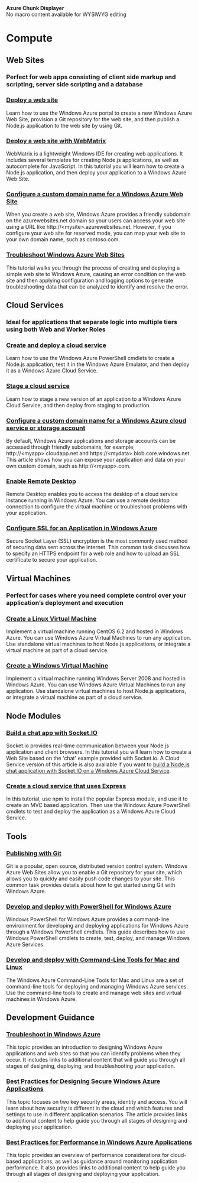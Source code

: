 <div class="umbMacroHolder" title="This is rendered content from macro" onresizestart="return false;" umbpageid="14783" umbversionid="b60ec6b6-4945-4a46-ba05-ce82eee30b59" ismacro="true" umb_chunkname="NodeJSLeft" umb_chunkpath="devcenter/Menu" umb_hide="0" umb_macroalias="AzureChunkDisplayer" umb_modaltrigger="" umb_chunkurl="" umb_modalpopup="0"><!-- startUmbMacro --><span><strong>Azure Chunk Displayer</strong><br />No macro content available for WYSIWYG editing</span><!-- endUmbMacro --></div>
<h1 id="menu-nodejs-compute">Compute</h1>
<h2>Web Sites</h2>
<h3>Perfect for web apps consisting of client side markup and scripting, server side scripting and a database</h3>

<h3><a href="/en-us/DevCenter/nodejs/tutorials/create-and-deploy-a-website-mac/">Deploy a web site</a></h3>
<p>Learn how to use the Windows Azure portal to create a new Windows Azure Web Site, provision a Git repository for the web site, and then publish a Node.js application to the web site by using Git.</p>

<h3><a href="/en-us/DevCenter/nodejs/tutorials/web-site-with-webmatrix/">Deploy a web site with WebMatrix</a></h3>
<p>WebMatrix is a lightweight Windows IDE for creating web applications. It includes several templates for creating Node.js applications, as well as autocomplete for JavaScript. In this tutorial you will learn how to create a Node.js application, and then deploy your application to a Windows Azure Web Site.</p>

<h3><a href="/en-us/DevCenter/nodejs/common-tasks/custom-dns-web-site/">Configure a custom domain name for a Windows Azure Web Site</a></h3>
<p>When you create a web site, Windows Azure provides a friendly subdomain on the azurewebsites.net domain so your users can access your web site using a URL like http://&lt;mysite&gt;.azurewebsites.net. However, if you configure your web site for reserved mode, you can map your web site to your own domain name, such as contoso.com.</p>

<h3><a href="/en-us/DevCenter/dotNet/PrescriptiveGuidance/troubleshooting-web-sites/">Troubleshoot Windows Azure Web Sites</a></h3>
<p>This tutorial walks you through the process of creating and deploying a simple web site to Windows Azure, causing an error condition on the web site and then applying configuration and logging options to generate troubleshooting data that can be analyzed to identify and resolve the error.</p>

<h2>Cloud Services</h2>
<h3>Ideal for applications that separate logic into multiple tiers using both Web and Worker Roles</h3>

<h3><a href="/en-us/DevCenter/nodejs/tutorials/getting-started/">Create and deploy a cloud service</a></h3>
<p>Learn how to use the Windows Azure PowerShell cmdlets to create a Node.js application, test it in the Windows Azure Emulator, and then deploy it as a Windows Azure Cloud Service.</p>

<h3><a href="/en-us/DevCenter/nodejs/common-tasks/enable-staging/">Stage a cloud service</a></h3>
<p>Learn how to stage a new version of an application to a Windows Azure Cloud Service, and then deploy from staging to production.</p>

<h3><a href="/en-us/DevCenter/nodejs/common-tasks/custom-dns/">Configure a custom domain name for a Windows Azure cloud service or storage account</a></h3>
<p>By default, Windows Azure applications and storage accounts can be accessed through friendly subdomains, for example, http://&lt;myapp&gt;.cloudapp.net and https://&lt;mydata&gt;.blob.core.windows.net. This article shows how you can expose your application and data on your own custom domain, such as http://&lt;myapp&gt;.com.</p>

<h3><a href="/en-us/DevCenter/nodejs/common-tasks/remote-desktop/">Enable Remote Desktop</a></h3>
<p>Remote Desktop enables you to access the desktop of a cloud service instance running in Windows Azure. You can use a remote desktop connection to configure the virtual machine or troubleshoot problems with your application. </p>

<h3><a href="/en-us/DevCenter/nodejs/common-tasks/enable-ssl/">Configure SSL for an Application in Windows Azure</a></h3>
<p>Secure Socket Layer (SSL) encryption is the most commonly used method of securing data sent across the internet. This common task discusses how to specify an HTTPS endpoint for a web role and how to upload an SSL certificate to secure your application.</p>

<h2>Virtual Machines</h2>
<h3>Perfect for cases where you need complete control over your application’s deployment and execution</h3>

<h3><a href="/en-us/ITPro/Linux/tutorials/CreateVirtualMachineLinuxTutorial/">Create a Linux Virtual Machine</a></h3>
<p>Implement a virtual machine running CentOS 6.2 and hosted in Windows Azure. You can use Windows Azure Virtual Machines to run any application. Use standalone virtual machines to host Node.js applications, or integrate a virtual machine as part of a cloud service.</p>


<h3><a href="/en-us/ITPro/Windows/tutorials/CreateVirtualMachineWindowsTutorial/">Create a Windows Virtual Machine</a></h3>
<p>Implement a virtual machine running Windows Server 2008 and hosted in Windows Azure. You can use Windows Azure Virtual Machines to run any application. Use standalone virtual machines to host Node.js applications, or integrate a virtual machine as part of a cloud service.</p>

<h2>Node Modules</h2>
<h3><a href="/en-us/DevCenter/nodejs/tutorials/web-site-with-socketio/">Build a chat app with Socket.IO</a></h3>
<p>Socket.io provides real-time communication between your Node.js application and client browsers. In this tutorial you will learn how to create a Web Site based on the 'chat' example provided with Socket.io. A Cloud Service version of this article is also available if you want to <a href="/en-us/develop/nodejs/tutorials/app-using-socketio/">build a Node.js chat application with Socket.IO on a Windows Azure Cloud Service</a>.</p>

<h3><a href="/en-us/DevCenter/nodejs/tutorials/web-app-with-express/">Create a cloud service that uses Express</a></h3>
<p>In this tutorial, use npm to install the popular Express module, and use it to create an MVC based application. Then use the Windows Azure PowerShell cmdlets to test and deploy the application as a Windows Azure Cloud Service.</p>

<h2>Tools</h2>
<h3><a href="/en-us/DevCenter/nodejs/common-tasks/publishing-with-git/">Publishing with Git</a></h3>
<p>Git is a popular, open source, distributed version control system. Windows Azure Web Sites allow you to enable a Git repository for your site, which allows you to quickly and easily push code changes to your site. This common task provides details about how to get started using Git with Windows Azure.</p>

<h3><a href="/en-us/DevCenter/nodejs/HowTo/powershell/">Develop and deploy with PowerShell for Windows Azure</a></h3>
<p>Windows PowerShell for Windows Azure provides a command-line environment for developing and deploying applications for Windows Azure through a Windows PowerShell cmdlets. This guide describes how to use Windows PowerShell cmdlets to create, test, deploy, and manage Windows Azure Services.</p>

<h3><a href="/en-us/DevCenter/nodejs/HowTo/crossplat-cmd-tools/">Develop and deploy with Command-Line Tools for Mac and Linux</a></h3>
<p>The Windows Azure Command-Line Tools for Mac and Linux are a set of command-line tools for deploying and managing Windows Azure services. Use the command-line tools to create and manage web sites and virtual machines in Windows Azure. </p>

<h2>Development Guidance</h2>
<h3><a href="/en-us/DevCenter/nodejs/best-practices/troubleshooting/">Troubleshoot in Windows Azure</a></h3>
<p>This topic provides an introduction to designing Windows Azure applications and web sites so that you can identify problems when they occur. It includes links to additional content that will guide you through all stages of designing, deploying, and troubleshooting your application.</p>

<h3><a href="/en-us/DevCenter/nodejs/PrescriptiveGuidance/security/">Best Practices for Designing Secure Windows Azure Applications</a></h3>
<p>This topic focuses on two key security areas, identity and access. You will learn about how security is different in the cloud and which features and settings to use in different application scenarios. The article provides links to additional content to help guide you through all stages of designing and deploying your application.</p>

<h3><a href="/en-us/DevCenter/nodejs/PrescriptiveGuidance/performance/">Best Practices for Performance in Windows Azure Applications</a></h3>
<p>This topic provides an overview of performance considerations for cloud-based applications, as well as guidance around monitoring application performance. It also provides links to additional content to help guide you through all stages of designing and deploying your application.</p>
